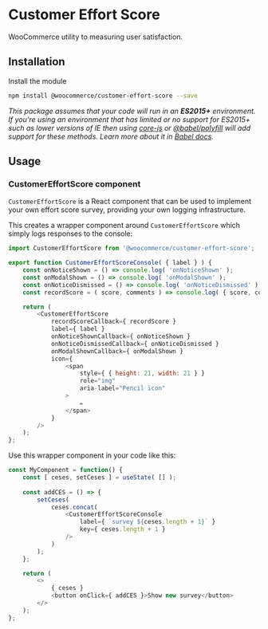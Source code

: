 # Customer Effort Score

WooCommerce utility to measuring user satisfaction.

## Installation

Install the module

```bash
npm install @woocommerce/customer-effort-score --save
```

_This package assumes that your code will run in an **ES2015+** environment. If you're using an environment that has limited or no support for ES2015+ such as lower versions of IE then using [core-js](https://github.com/zloirock/core-js) or [@babel/polyfill](https://babeljs.io/docs/en/next/babel-polyfill) will add support for these methods. Learn more about it in [Babel docs](https://babeljs.io/docs/en/next/caveats)._

## Usage

### CustomerEffortScore component

`CustomerEffortScore` is a React component that can be used to implement your
own effort score survey, providing your own logging infrastructure.

This creates a wrapper component around `CustomerEffortScore` which simply logs
responses to the console:

```js
import CustomerEffortScore from '@woocommerce/customer-effort-score';

export function CustomerEffortScoreConsole( { label } ) {
    const onNoticeShown = () => console.log( 'onNoticeShown' );
    const onModalShown = () => console.log( 'onModalShown' );
    const onNoticeDismissed = () => console.log( 'onNoticeDismissed' );
    const recordScore = ( score, comments ) => console.log( { score, comments } );

    return (
        <CustomerEffortScore
			recordScoreCallback={ recordScore }
			label={ label }
			onNoticeShownCallback={ onNoticeShown }
			onNoticeDismissedCallback={ onNoticeDismissed }
			onModalShownCallback={ onModalShown }
			icon={
				<span
					style={ { height: 21, width: 21 } }
					role="img"
					aria-label="Pencil icon"
				>
					✏️
				</span>
			}
        />
    );
};
```

Use this wrapper component in your code like this:

```js
const MyComponent = function() {
    const [ ceses, setCeses ] = useState( [] );
	
    const addCES = () => {
		setCeses( 
			ceses.concat( 
				<CustomerEffortScoreConsole
					label={ `survey ${ceses.length + 1}` }
					key={ ceses.length + 1 }
				/> 
			) 
		);
	};

    return (
        <>
            { ceses }
            <button onClick={ addCES }>Show new survey</button>
        </>
    );
};
```
